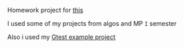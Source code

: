 Homework project for [this](https://www.youtube.com/watch?v=TJGMi1tHHws)

I used some of my projects from algos and MP `I` semester

Also i used my [Gtest example project](https://github.com/weterperm/Modern_Programming/tree/main/google_test_example)

